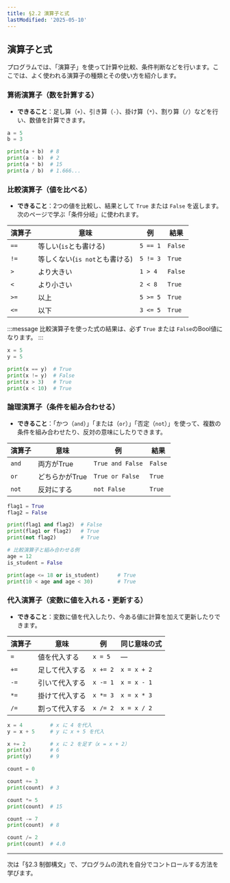 ```yaml
---
title: §2.2 演算子と式
lastModified: '2025-05-10'
---
```


## 演算子と式

プログラムでは、「演算子」を使って計算や比較、条件判断などを行います。ここでは、よく使われる演算子の種類とその使い方を紹介します。

### 算術演算子（数を計算する）

- **できること**：足し算（`+`）、引き算（`-`）、掛け算（`*`）、割り算（`/`）などを行い、数値を計算できます。

```python
a = 5
b = 3

print(a + b)  # 8
print(a - b)  # 2
print(a * b)  # 15
print(a / b)  # 1.666...
```

### 比較演算子（値を比べる）

- **できること**：2つの値を比較し、結果として `True` または `False` を返します。次のページで学ぶ「条件分岐」に使われます。

| 演算子 | 意味                           | 例       | 結果    |
| ------ | ------------------------------ | -------- | ------- |
| `==`   | 等しい(`is`とも書ける)         | `5 == 1` | `False` |
| `!=`   | 等しくない(`is not`とも書ける) | `5 != 3` | `True`  |
| `>`    | より大きい                     | `1 > 4`  | `False` |
| `<`    | より小さい                     | `2 < 8`  | `True`  |
| `>=`   | 以上                           | `5 >= 5` | `True`  |
| `<=`   | 以下                           | `3 <= 5` | `True`  |

:::message
比較演算子を使った式の結果は、必ず `True` または `False`のBool値になります。
:::

```python
x = 5
y = 5

print(x == y)  # True
print(x != y)  # False
print(x > 3)   # True
print(x < 10)  # True
```

### 論理演算子（条件を組み合わせる）

- **できること**：「かつ（`and`）」「または（`or`）」「否定（`not`）」を使って、複数の条件を組み合わせたり、反対の意味にしたりできます。

| 演算子 | 意味           | 例               | 結果    |
| ------ | -------------- | ---------------- | ------- |
| `and`  | 両方がTrue     | `True and False` | `False` |
| `or`   | どちらかがTrue | `True or False`  | `True`  |
| `not`  | 反対にする     | `not False`      | `True`  |

```python
flag1 = True
flag2 = False

print(flag1 and flag2)  # False
print(flag1 or flag2)   # True
print(not flag2)        # True
```

```python
# 比較演算子と組み合わせる例
age = 12
is_student = False

print(age <= 18 or is_student)      # True
print(10 < age and age < 30)        # True
```

### 代入演算子（変数に値を入れる・更新する）

- **できること**：変数に値を代入したり、今ある値に計算を加えて更新したりできます。

| 演算子 | 意味           | 例       | 同じ意味の式 |
| ------ | -------------- | -------- | ------------ |
| `=`    | 値を代入する   | `x = 5`  | ―            |
| `+=`   | 足して代入する | `x += 2` | `x = x + 2`  |
| `-=`   | 引いて代入する | `x -= 1` | `x = x - 1`  |
| `*=`   | 掛けて代入する | `x *= 3` | `x = x * 3`  |
| `/=`   | 割って代入する | `x /= 2` | `x = x / 2`  |

```python
x = 4         # x に 4 を代入
y = x + 5     # y に x + 5 を代入

x += 2        # x に 2 を足す（x = x + 2）
print(x)      # 6
print(y)      # 9
```

```python
count = 0

count += 3
print(count)  # 3

count *= 5
print(count)  # 15

count -= 7
print(count)  # 8

count /= 2
print(count)  # 4.0
```

---

次は「§2.3 制御構文」で、プログラムの流れを自分でコントロールする方法を学びます。
